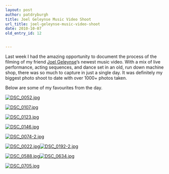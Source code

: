 ```yaml
---
layout: post
author: patdryburgh
title: Joel Geleynse Music Video Shoot
url_title: joel-geleynse-music-video-shoot
date: 2010-10-07
old_entry_id: 12


---
```


<p>Last week I had the amazing opportunity to document the process of the filming of my friend <a href="http://www.myspace.com/joelgeleynse">Joel Geleynse</a>’s newest music video. With a mix of live performance, acting sequences, and dance set in an old, run down machine shop, there was so much to capture in just a single day. It was definitely my biggest photo shoot to date with over 1000+ photos&nbsp;taken.</p>

<p>Below are some of my favourites from the&nbsp;day.</p>


<p class="wide"><a href="http://www.flickr.com/photos/7544495@N02/5055288892" title="View 'DSC_0052.jpg' on Flickr.com"><img border="0" alt="DSC_0052.jpg" src="http://farm5.static.flickr.com/4112/5055288892_d9746c24d6_b.jpg"></a></p>

<p class="wide"><a href="http://www.flickr.com/photos/7544495@N02/5054676383" title="View 'DSC_0107.jpg' on Flickr.com"><img border="0" alt="DSC_0107.jpg" src="http://farm5.static.flickr.com/4147/5054676383_80eb0a9d06_b.jpg"></a></p>

<p class="wide"><a href="http://www.flickr.com/photos/7544495@N02/5055299012" title="View 'DSC_0123.jpg' on Flickr.com"><img border="0" alt="DSC_0123.jpg" src="http://farm5.static.flickr.com/4083/5055299012_60ce419228_b.jpg"></a></p>

<p class="wide"><a href="http://www.flickr.com/photos/7544495@N02/5055305430" title="View 'DSC_0146.jpg' on Flickr.com"><img border="0" alt="DSC_0146.jpg" src="http://farm5.static.flickr.com/4130/5055305430_902969ef65_b.jpg"></a></p>

<p class="wide"><a href="http://www.flickr.com/photos/7544495@N02/5055365356" title="View 'DSC_0074-2.jpg' on Flickr.com"><img border="0" alt="DSC_0074-2.jpg" src="http://farm5.static.flickr.com/4150/5055365356_498f097dfb_b.jpg"></a></p>

<p class="portrait"><a href="http://www.flickr.com/photos/7544495@N02/5054664663" title="View 'DSC_0022.jpg' on Flickr.com"><img border="0" alt="DSC_0022.jpg" src="http://farm5.static.flickr.com/4112/5054664663_0e23a27ac0_b.jpg"></a><a href="http://www.flickr.com/photos/7544495@N02/5054754059" title="View 'DSC_0192-2.jpg' on Flickr.com"><img border="0" alt="DSC_0192-2.jpg" src="http://farm5.static.flickr.com/4088/5054754059_0573c51a70_b.jpg"></a></p>

<p class="portrait"><a href="http://www.flickr.com/photos/7544495@N02/5055394342" title="View 'DSC_0588.jpg' on Flickr.com"><img border="0" alt="DSC_0588.jpg" src="http://farm5.static.flickr.com/4090/5055394342_81c3660981_b.jpg"></a><a href="http://www.flickr.com/photos/7544495@N02/5055395222" title="View 'DSC_0634.jpg' on Flickr.com"><img border="0" alt="DSC_0634.jpg" src="http://farm5.static.flickr.com/4126/5055395222_45283a017f_b.jpg"></a></p>

<p class="portrait"><a href="http://www.flickr.com/photos/7544495@N02/5055399344" title="View 'DSC_0705.jpg' on Flickr.com"><img border="0" alt="DSC_0705.jpg" src="http://farm5.static.flickr.com/4147/5055399344_5ccb54ff9f_b.jpg"></a></p>